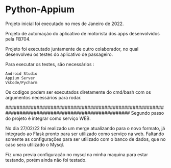 # Python-Appium

Projeto inicial foi executado no mes de Janeiro de 2022.

  Projeto de automação do aplicativo de motorista dos apps desenvolvidos pela FB704.
  
  Projeto foi executado juntamente de outro colaborador, no qual desenvolveu os testes do aplicativo de passageiro.
  
  Para executar os testes, são necessários :
    
    Android Studio
    Appium Server
    VsCode/Pycharm
  Os codigos podem ser executados diretamente do cmd/bash com os argumentos necessários para rodar.


####################################################################################################
Segundo passo do projeto é integrar como serviço WEB.

No dia 27/02/22 foi realizado um merge atualizando para o novo formato, já integrado ao Flask pronto para ser utilizado como serviço na web. Faltando somente as configurações para ser utilizado com o banco de dados, que no caso sera utilizado o Mysql.

Fiz uma previa configuração no mysql na minha maquina para estar testando, porém ainda não foi testado.
